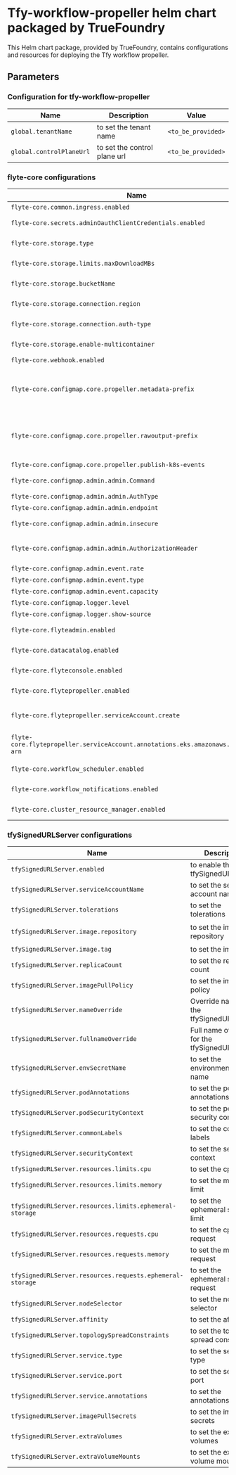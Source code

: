 # Tfy-workflow-propeller helm chart packaged by TrueFoundry

This Helm chart package, provided by TrueFoundry, contains configurations and resources for deploying the Tfy workflow propeller.              

## Parameters

### Configuration for tfy-workflow-propeller

| Name                     | Description                  | Value              |
| ------------------------ | ---------------------------- | ------------------ |
| `global.tenantName`      | to set the tenant name       | `<to_be_provided>` |
| `global.controlPlaneUrl` | to set the control plane url | `<to_be_provided>` |

### flyte-core configurations

| Name                                                                              | Description                                                                                       | Value                                 |
| --------------------------------------------------------------------------------- | ------------------------------------------------------------------------------------------------- | ------------------------------------- |
| `flyte-core.common.ingress.enabled`                                               | to enable the ingress                                                                             | `false`                               |
| `flyte-core.secrets.adminOauthClientCredentials.enabled`                          | to enable Oauth client credentials                                                                | `true`                                |
| `flyte-core.storage.type`                                                         | to define the storage type                                                                        | `<to_be_provided>`                    |
| `flyte-core.storage.limits.maxDownloadMBs`                                        | to define the max download size                                                                   | `2`                                   |
| `flyte-core.storage.bucketName`                                                   | to define the storage bucket name                                                                 | `<to_be_provided>`                    |
| `flyte-core.storage.connection.region`                                            | to define the storage connection region                                                           | `<to_be_provided>`                    |
| `flyte-core.storage.connection.auth-type`                                         | to define the storage connection auth type                                                        | `<to_be_provided>`                    |
| `flyte-core.storage.enable-multicontainer`                                        | to enable the multicontainer                                                                      | `true`                                |
| `flyte-core.webhook.enabled`                                                      | to enable the webhook                                                                             | `true`                                |
| `flyte-core.configmap.core.propeller.metadata-prefix`                             | to set the storage uri path to set store the metadata, its values should be bucketName/metadata   | `<to_be_provided>/workflows/metadata` |
| `flyte-core.configmap.core.propeller.rawoutput-prefix`                            | to set the storage uri path to set store the raw output, its values should be bucketName/raw_data | `<to_be_provided>/workflows/raw_data` |
| `flyte-core.configmap.core.propeller.publish-k8s-events`                          | to publish kube events                                                                            | `true`                                |
| `flyte-core.configmap.admin.admin.Command`                                        | to set the external command                                                                       | `["echo","<to_be_provided>"]`         |
| `flyte-core.configmap.admin.admin.AuthType`                                       | to set the auth type                                                                              | `ExternalCommand`                     |
| `flyte-core.configmap.admin.admin.endpoint`                                       | to set the endpoint                                                                               | `<to_be_provided>`                    |
| `flyte-core.configmap.admin.admin.insecure`                                       | to set the insecure flag                                                                          | `false`                               |
| `flyte-core.configmap.admin.admin.AuthorizationHeader`                            | to set the authorization header type                                                              | `authorization`                       |
| `flyte-core.configmap.admin.event.rate`                                           | to set the rate                                                                                   | `500`                                 |
| `flyte-core.configmap.admin.event.type`                                           | to set the type                                                                                   | `admin`                               |
| `flyte-core.configmap.admin.event.capacity`                                       | to set the capacity                                                                               | `100`                                 |
| `flyte-core.configmap.logger.level`                                               | to set the log level                                                                              | `5`                                   |
| `flyte-core.configmap.logger.show-source`                                         | to set the log format                                                                             | `true`                                |
| `flyte-core.flyteadmin.enabled`                                                   | to enable the flyteadmin                                                                          | `false`                               |
| `flyte-core.datacatalog.enabled`                                                  | to enable the datacatalog                                                                         | `false`                               |
| `flyte-core.flyteconsole.enabled`                                                 | to enable the flyteconsole                                                                        | `false`                               |
| `flyte-core.flytepropeller.enabled`                                               | to enable the flytepropeller                                                                      | `true`                                |
| `flyte-core.flytepropeller.serviceAccount.create`                                 | to configure whether to create the service account or not                                         | `true`                                |
| `flyte-core.flytepropeller.serviceAccount.annotations.eks.amazonaws.com/role-arn` | to set the role arn to access service account                                                     | `<to_be_provided>`                    |
| `flyte-core.workflow_scheduler.enabled`                                           | to enable workflow scheduler                                                                      | `false`                               |
| `flyte-core.workflow_notifications.enabled`                                       | to enable the workflow notifications                                                              | `false`                               |
| `flyte-core.cluster_resource_manager.enabled`                                     | to enable the cluster resource manager                                                            | `false`                               |

### tfySignedURLServer configurations

| Name                                                      | Description                                   | Value                                           |
| --------------------------------------------------------- | --------------------------------------------- | ----------------------------------------------- |
| `tfySignedURLServer.enabled`                              | to enable the tfySignedURLServer              | `true`                                          |
| `tfySignedURLServer.serviceAccountName`                   | to set the service account name               | `flytepropeller`                                |
| `tfySignedURLServer.tolerations`                          | to set the tolerations                        | `[]`                                            |
| `tfySignedURLServer.image.repository`                     | to set the image repository                   | `tfy.jfrog.io/tfy-images/tfy-signed-url-server` |
| `tfySignedURLServer.image.tag`                            | to set the image tag                          | `0.0.1`                                         |
| `tfySignedURLServer.replicaCount`                         | to set the replica count                      | `2`                                             |
| `tfySignedURLServer.imagePullPolicy`                      | to set the image pull policy                  | `IfNotPresent`                                  |
| `tfySignedURLServer.nameOverride`                         | Override name for the tfySignedURLServer      | `""`                                            |
| `tfySignedURLServer.fullnameOverride`                     | Full name override for the tfySignedURLServer | `""`                                            |
| `tfySignedURLServer.envSecretName`                        | to set the environment secret name            | `tfy-signed-url-server-env`                     |
| `tfySignedURLServer.podAnnotations`                       | to set the pod annotations                    | `{}`                                            |
| `tfySignedURLServer.podSecurityContext`                   | to set the pod security context               | `{}`                                            |
| `tfySignedURLServer.commonLabels`                         | to set the common labels                      | `{}`                                            |
| `tfySignedURLServer.securityContext`                      | to set the security context                   | `{}`                                            |
| `tfySignedURLServer.resources.limits.cpu`                 | to set the cpu limit                          | `100m`                                          |
| `tfySignedURLServer.resources.limits.memory`              | to set the memory limit                       | `200Mi`                                         |
| `tfySignedURLServer.resources.limits.ephemeral-storage`   | to set the ephemeral storage limit            | `256Mi`                                         |
| `tfySignedURLServer.resources.requests.cpu`               | to set the cpu request                        | `100m`                                          |
| `tfySignedURLServer.resources.requests.memory`            | to set the memory request                     | `100Mi`                                         |
| `tfySignedURLServer.resources.requests.ephemeral-storage` | to set the ephemeral storage request          | `128Mi`                                         |
| `tfySignedURLServer.nodeSelector`                         | to set the node selector                      | `{}`                                            |
| `tfySignedURLServer.affinity`                             | to set the affinity                           | `{}`                                            |
| `tfySignedURLServer.topologySpreadConstraints`            | to set the topology spread constraints        | `{}`                                            |
| `tfySignedURLServer.service.type`                         | to set the service type                       | `ClusterIP`                                     |
| `tfySignedURLServer.service.port`                         | to set the service port                       | `3001`                                          |
| `tfySignedURLServer.service.annotations`                  | to set the annotations                        | `{}`                                            |
| `tfySignedURLServer.imagePullSecrets`                     | to set the image pull secrets                 | `[]`                                            |
| `tfySignedURLServer.extraVolumes`                         | to set the extra volumes                      | `[]`                                            |
| `tfySignedURLServer.extraVolumeMounts`                    | to set the extra volume mounts                | `[]`                                            |
